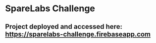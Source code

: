 # SpareLabs Challenge
## Project deployed and accessed here: https://sparelabs-challenge.firebaseapp.com